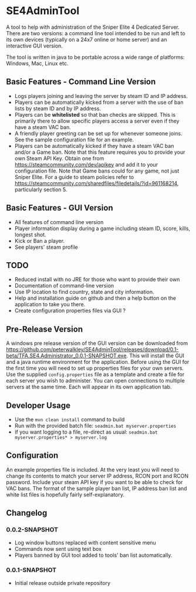 # SE4AdminTool
A tool to help with administration of the Sniper Elite 4 Dedicated Server. There are two versions:
a command line tool intended to be run and left to its own devices (typically on a 24x7
online or home server) and an interactive GUI version.

The tool is written in java to be portable across a wide range of platforms: Windows, Mac, Linux etc. 

## Basic Features - Command Line Version
- Logs players joining and leaving the server by steam ID and IP address.
- Players can be automatically kicked from a server with the use of ban lists by steam ID and by IP address.
- Players can be **whitelisted** so that ban checks are skipped. This is primarily there to allow
specific players access a server even if they have a steam VAC ban.
- A friendly player greeting can be set up for whenever someone joins. See the sample configuration file for
an example.
- Players can be automatically kicked if they have a steam VAC ban and/or a Game ban.  Note that this feature requires
you to provide your own Steam API Key. Obtain one from <https://steamcommunity.com/dev/apikey> and
add it to your configuration file.  Note that Game bans could for any game, not just Sniper Elite.
For a guide to steam policies refer to <https://steamcommunity.com/sharedfiles/filedetails/?id=961168214>,
particularly section 5.  

## Basic Features - GUI Version
- All features of command line version
- Player information display during a game including steam ID, score, kills, longest shot.
- Kick or Ban a player.
- See players' steam profile

## TODO
- Reduced install with no JRE for those who want to provide their own
- Documentation of command-line version
- Use IP location to find country, state and city information.
- Help and installation guide on github and then a help button on the application to take you there. 
- Create configuration properties files via GUI ?
 

## Pre-Release Version
A windows pre release version of the GUI version can be downloaded from <https://github.com/peterwalkley/SE4AdminTool/releases/download/0.1-beta/TFA.SE4.Administrator_0.0.1-SNAPSHOT.exe>. 
This will install the GUI and a java runtime environment for the application. Before using the GUI for the first time
you will need to set up properties files for your own servers.  Use the supplied `config.properties` file as a template
and create a file for each server you wish to administer.  You can open connections to multiple servers at the
same time. Each will appear in its own application tab.

## Developer Usage

- Use the `mvn clean install` command to build
- Run with the provided batch file:   `seadmin.bat myserver.properties`
- if you want logging to a file, re-direct as usual: `seadmin.bat myserver.properties* > myserver.log`

## Configuration

An example properties file is included. At the very least you will need to change its contents to
match your server IP address, RCON port and RCON password. Include your steam API key if you
want to be able to check for VAC bans. The format of the sample player ban list,
IP address ban list and white list files is hopefully fairly self-explanatory.
 
 ## Changelog
 ### 0.0.2-SNAPSHOT 
- Log window buttons replaced with content sensitive menu
- Commands now sent using text box
- Players banned by GUI tool added to tools' ban list automatically.
 ### 0.0.1-SNAPSHOT 
- Initial release outside private repository
